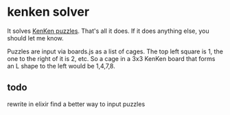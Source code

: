 # kenken solver

It solves [KenKen puzzles](https://en.wikipedia.org/wiki/KenKen). That's all it does. If it does anything else, you should let me know.

Puzzles are input via boards.js as a list of cages. The top left square is 1, the one to the right of it is 2, etc. So a cage in a 3x3 KenKen board that forms an L shape to the left would be 1,4,7,8. 

## todo

rewrite in elixir
find a better way to input puzzles